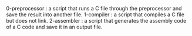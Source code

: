 0-preprocessor : a script that runs a C file through the preprocessor and save the result into another file.
1-compiler : a script that compiles a C file but does not link.
2-assembler : a script that generates the assembly code of a C code and save it in an output file.
